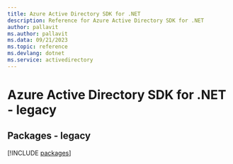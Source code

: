 ```yaml
---
title: Azure Active Directory SDK for .NET
description: Reference for Azure Active Directory SDK for .NET
author: pallavit
ms.author: pallavit
ms.data: 09/21/2023
ms.topic: reference
ms.devlang: dotnet
ms.service: activedirectory
---
```

# Azure Active Directory SDK for .NET - legacy
## Packages - legacy
[!INCLUDE [packages](active-directory-index.md)]